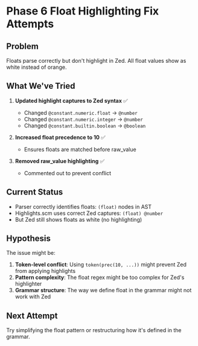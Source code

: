 # Phase 6 Float Highlighting Fix Attempts

## Problem
Floats parse correctly but don't highlight in Zed. All float values show as white instead of orange.

## What We've Tried

1. **Updated highlight captures to Zed syntax** ✅
   - Changed `@constant.numeric.float` → `@number`
   - Changed `@constant.numeric.integer` → `@number`
   - Changed `@constant.builtin.boolean` → `@boolean`

2. **Increased float precedence to 10** ✅
   - Ensures floats are matched before raw_value

3. **Removed raw_value highlighting** ✅
   - Commented out to prevent conflict

## Current Status
- Parser correctly identifies floats: `(float)` nodes in AST
- Highlights.scm uses correct Zed captures: `(float) @number`
- But Zed still shows floats as white (no highlighting)

## Hypothesis
The issue might be:
1. **Token-level conflict**: Using `token(prec(10, ...))` might prevent Zed from applying highlights
2. **Pattern complexity**: The float regex might be too complex for Zed's highlighter
3. **Grammar structure**: The way we define float in the grammar might not work with Zed

## Next Attempt
Try simplifying the float pattern or restructuring how it's defined in the grammar.